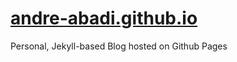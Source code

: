 # [andre-abadi.github.io](https://andre-abadi.github.io/)
Personal, Jekyll-based Blog hosted on Github Pages
